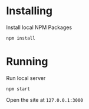 # Installing

Install local NPM Packages

```
npm install
```

# Running

Run local server

```
npm start
```

Open the site at `127.0.0.1:3000`
